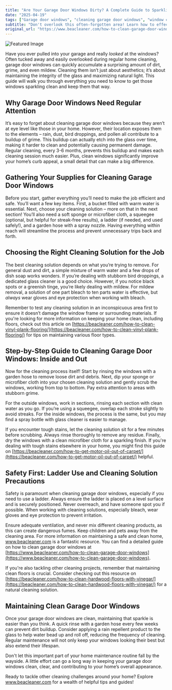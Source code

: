 ```yaml
---
title: "Are Your Garage Door Windows Dirty? A Complete Guide to Sparkling Clarity"
date: "2025-04-19"
tags: ["Garage door windows", "cleaning garage door windows", "window cleaning", "garage cleaning", "home maintenance", "cleaning solutions", "mildew removal"]
subtitle: "Don't overlook this often-forgotten area! Learn how to effectively clean garage door windows, prevent damage, and boost your curb appeal."
original_url: "https://www.beacleaner.com/how-to-clean-garage-door-windows"
---
```




![Featured Image](https://res.cloudinary.com/dnm0udlvz/image/upload/v1745052110/article_image_83_tyxlsa.jpg)

Have you ever pulled into your garage and really *looked* at the windows? Often tucked away and easily overlooked during regular home cleaning, garage door windows can quickly accumulate a surprising amount of dirt, grime, and even mildew. Cleaning them isn’t just about aesthetics; it’s about maintaining the integrity of the glass and maximizing natural light. This guide will walk you through everything you need to know to get those windows sparkling clean and keep them that way. 

## Why Garage Door Windows Need Regular Attention

It’s easy to forget about cleaning garage door windows because they aren’t at eye level like those in your home. However, their location exposes them to the elements – rain, dust, bird droppings, and pollen all contribute to a buildup of grime. This buildup can actually etch into the glass over time, making it harder to clean and potentially causing permanent damage. Regular cleaning, every 3-6 months, prevents this buildup and makes each cleaning session much easier. Plus, clean windows significantly improve your home’s curb appeal, a small detail that can make a big difference.

## Gathering Your Supplies for Cleaning Garage Door Windows

Before you start, gather everything you’ll need to make the job efficient and safe. You’ll want a few key items. First, a bucket filled with warm water is essential. Next, choose your cleaning solution – more on that in the next section! You’ll also need a soft sponge or microfiber cloth, a squeegee (optional, but helpful for streak-free results), a ladder (if needed, and used safely!), and a garden hose with a spray nozzle. Having everything within reach will streamline the process and prevent unnecessary trips back and forth.

## Choosing the Right Cleaning Solution for the Job

The best cleaning solution depends on what you’re trying to remove. For general dust and dirt, a simple mixture of warm water and a few drops of dish soap works wonders. If you’re dealing with stubborn bird droppings, a dedicated glass cleaner is a good choice. However, if you notice black spots or a greenish tinge, you’re likely dealing with mildew. For mildew removal, a solution of one part bleach to ten parts water is effective, but *always* wear gloves and eye protection when working with bleach. 

Remember to test any cleaning solution in an inconspicuous area first to ensure it doesn’t damage the window frame or surrounding materials. If you're looking for more information on keeping your home clean, including floors, check out this article on [https://beacleaner.com/how-to-clean-vinyl-plank-flooring/](https://beacleaner.com/how-to-clean-vinyl-plank-flooring/) for tips on maintaining various floor types.

## Step-by-Step Guide to Cleaning Garage Door Windows: Inside and Out

Now for the cleaning process itself! Start by rinsing the windows with a garden hose to remove loose dirt and debris. Next, dip your sponge or microfiber cloth into your chosen cleaning solution and gently scrub the windows, working from top to bottom. Pay extra attention to areas with stubborn grime. 

For the outside windows, work in sections, rinsing each section with clean water as you go. If you’re using a squeegee, overlap each stroke slightly to avoid streaks. For the inside windows, the process is the same, but you may find a spray bottle with glass cleaner is easier to manage. 

If you encounter tough stains, let the cleaning solution sit for a few minutes before scrubbing. Always rinse thoroughly to remove any residue. Finally, dry the windows with a clean microfiber cloth for a sparkling finish. If you're dealing with tough stains elsewhere in your home, you might find this guide on [https://beacleaner.com/how-to-get-motor-oil-out-of-carpet/](https://beacleaner.com/how-to-get-motor-oil-out-of-carpet/) helpful.

## Safety First: Ladder Use and Cleaning Solution Precautions

Safety is paramount when cleaning garage door windows, especially if you need to use a ladder. Always ensure the ladder is placed on a level surface and is securely positioned. Never overreach, and have someone spot you if possible. When working with cleaning solutions, especially bleach, wear gloves and eye protection to prevent irritation. 

Ensure adequate ventilation, and never mix different cleaning products, as this can create dangerous fumes. Keep children and pets away from the cleaning area. For more information on maintaining a safe and clean home, www.beacleaner.com is a fantastic resource. You can find a detailed guide on how to clean garage door windows at [https://www.beacleaner.com/how-to-clean-garage-door-windows](https://www.beacleaner.com/how-to-clean-garage-door-windows). 

If you're also tackling other cleaning projects, remember that maintaining clean floors is crucial. Consider checking out this resource on [https://beacleaner.com/how-to-clean-hardwood-floors-with-vinegar/](https://beacleaner.com/how-to-clean-hardwood-floors-with-vinegar/) for a natural cleaning solution.



## Maintaining Clean Garage Door Windows

Once your garage door windows are clean, maintaining that sparkle is easier than you think. A quick rinse with a garden hose every few weeks can prevent dirt buildup. Consider applying a rain repellent product to the glass to help water bead up and roll off, reducing the frequency of cleaning. Regular maintenance will not only keep your windows looking their best but also extend their lifespan. 

Don't let this important part of your home maintenance routine fall by the wayside. A little effort can go a long way in keeping your garage door windows clean, clear, and contributing to your home’s overall appearance.



Ready to tackle other cleaning challenges around your home? Explore www.beacleaner.com for a wealth of helpful tips and guides!